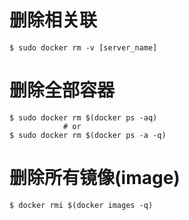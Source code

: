 # 删除相关联
`$ sudo docker rm -v [server_name]`

# 删除全部容器
```
$ sudo docker rm $(docker ps -aq)
            # or
$ sudo docker rm $(docker ps -a -q)
```

# 删除所有镜像(image)
`$ docker rmi $(docker images -q)`

